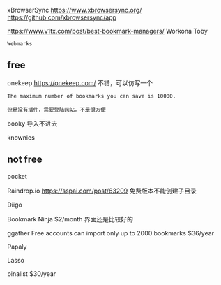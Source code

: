 

xBrowserSync
    https://www.xbrowsersync.org/
    https://github.com/xbrowsersync/app


https://www.v1tx.com/post/best-bookmark-managers/
    Workona
    Toby

    Webmarks



## free

onekeep
    https://onekeep.com/
    不错，可以仿写一个

    The maximum number of bookmarks you can save is 10000.

    但是没有插件，需要登陆网站，不是很方便


booky
    导入不进去

knownies
    


## not free

pocket

Raindrop.io
    https://sspai.com/post/63209
    免费版本不能创建子目录


Diigo

Bookmark Ninja
    $2/month
    界面还是比较好的

ggather
    Free accounts can import only up to 2000 bookmarks
    $36/year


Papaly


Lasso
    

pinalist
    $30/year

    
